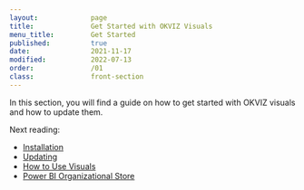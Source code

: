 ```yaml
---
layout:             page
title:              Get Started with OKVIZ Visuals
menu_title:         Get Started
published:          true
date:               2021-11-17
modified:           2022-07-13
order:              /01
class:              front-section
---
```


In this section, you will find a guide on how to get started with OKVIZ visuals and how to update them.

Next reading:

- [Installation](installation.md)
- [Updating](updating.md)
- [How to Use Visuals](how-to-use.md)
- [Power BI Organizational Store](org-store.md)
